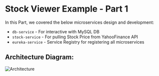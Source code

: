 # Stock Viewer Example - Part 1

In this Part, we covered the below microservices design and development:
- `db-service` - For interactive with MySQL DB
- `stock-service` - For pulling Stock Price from YahooFinance API
- `eureka-service` - Service Registry for registering all microservices

## Architecture Diagram:
![Architecture](Architecture.png)

